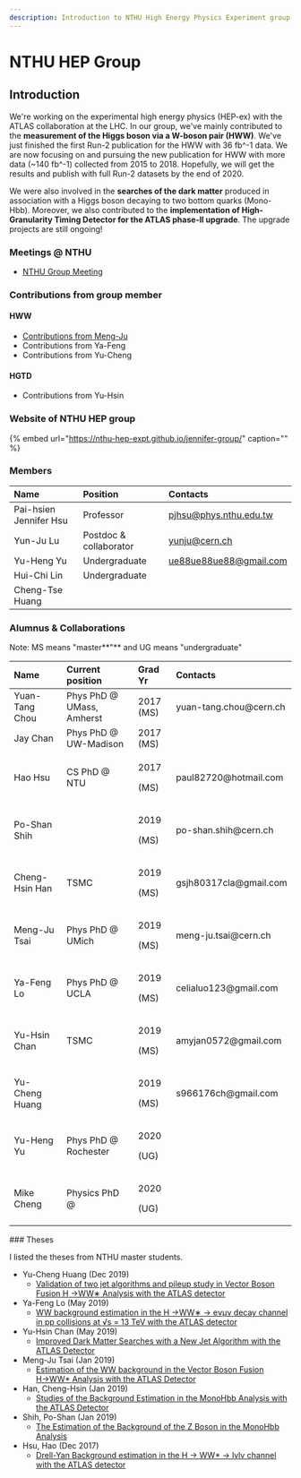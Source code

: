 ```yaml
---
description: Introduction to NTHU High Energy Physics Experiment group
---
```


# NTHU HEP Group

## Introduction

We're working on the experimental high energy physics \(HEP-ex\) with the ATLAS collaboration at the LHC. In our group, we've mainly contributed to the **measurement of the Higgs boson via a W-boson pair \(HWW\)**. We've just finished the first Run-2 publication for the HWW with 36 fb^-1 data. We are now focusing on and pursuing the new publication for HWW with more data \(~140 fb^-1\) collected from 2015 to 2018. Hopefully, we will get the results and publish with full Run-2 datasets by the end of 2020. 

We were also involved in the **searches of the dark matter** produced in association with a Higgs boson decaying to two bottom quarks \(Mono-Hbb\). Moreover, we also contributed to the **implementation of High-Granularity Timing Detector for the ATLAS phase-II upgrade**. The upgrade projects are still ongoing!  

### Meetings @ NTHU

* [NTHU Group Meeting](https://indico.cern.ch/category/9447/)

### Contributions from group member

#### HWW

* [Contributions from Meng-Ju](http://metsai.web.cern.ch/metsai/meetings/distributions/Meng-Ju-Contributions.html)
* Contributions from Ya-Feng
* Contributions from Yu-Cheng

#### HGTD

* Contributions from Yu-Hsin

### Website of NTHU HEP group

{% embed url="https://nthu-hep-expt.github.io/jennifer-group/" caption="" %}

### Members

| Name | Position | Contacts |
| :--- | :--- | :--- |
| Pai-hsien Jennifer Hsu | Professor | pjhsu@phys.nthu.edu.tw |
| Yun-Ju Lu | Postdoc & collaborator | yunju@cern.ch |
| Yu-Heng Yu | Undergraduate | ue88ue88ue88@gmail.com |
| Hui-Chi Lin | Undergraduate |  |
| Cheng-Tse Huang |  |  |

### Alumnus & Collaborations

Note: MS means "master**"** and UG means "undergraduate"

<table>
  <thead>
    <tr>
      <th style="text-align:left">Name</th>
      <th style="text-align:left">Current position</th>
      <th style="text-align:left">Grad Yr</th>
      <th style="text-align:left">Contacts</th>
    </tr>
  </thead>
  <tbody>
    <tr>
      <td style="text-align:left">Yuan-Tang Chou</td>
      <td style="text-align:left">Phys PhD @ UMass, Amherst</td>
      <td style="text-align:left">2017 (MS)</td>
      <td style="text-align:left">yuan-tang.chou@cern.ch</td>
    </tr>
    <tr>
      <td style="text-align:left">Jay Chan</td>
      <td style="text-align:left">Phys PhD @ UW-Madison</td>
      <td style="text-align:left">2017 (MS)</td>
      <td style="text-align:left"></td>
    </tr>
    <tr>
      <td style="text-align:left">Hao Hsu</td>
      <td style="text-align:left">CS PhD @ NTU</td>
      <td style="text-align:left">
        <p>2017</p>
        <p>(MS)</p>
      </td>
      <td style="text-align:left">paul82720@hotmail.com</td>
    </tr>
    <tr>
      <td style="text-align:left">Po-Shan Shih</td>
      <td style="text-align:left"></td>
      <td style="text-align:left">
        <p>2019</p>
        <p>(MS)</p>
      </td>
      <td style="text-align:left">po-shan.shih@cern.ch</td>
    </tr>
    <tr>
      <td style="text-align:left">Cheng-Hsin Han</td>
      <td style="text-align:left">TSMC</td>
      <td style="text-align:left">
        <p>2019</p>
        <p>(MS)</p>
      </td>
      <td style="text-align:left">gsjh80317cla@gmail.com</td>
    </tr>
    <tr>
      <td style="text-align:left">Meng-Ju Tsai</td>
      <td style="text-align:left">Phys PhD @ UMich</td>
      <td style="text-align:left">
        <p>2019</p>
        <p>(MS)</p>
      </td>
      <td style="text-align:left">meng-ju.tsai@cern.ch</td>
    </tr>
    <tr>
      <td style="text-align:left">Ya-Feng Lo</td>
      <td style="text-align:left">Phys PhD @ UCLA</td>
      <td style="text-align:left">
        <p>2019</p>
        <p>(MS)</p>
      </td>
      <td style="text-align:left">celialuo123@gmail.com</td>
    </tr>
    <tr>
      <td style="text-align:left">Yu-Hsin Chan</td>
      <td style="text-align:left">TSMC</td>
      <td style="text-align:left">
        <p>2019</p>
        <p>(MS)</p>
      </td>
      <td style="text-align:left">amyjan0572@gmail.com</td>
    </tr>
    <tr>
      <td style="text-align:left">Yu-Cheng Huang</td>
      <td style="text-align:left"></td>
      <td style="text-align:left">
        <p>2019</p>
        <p>(MS)</p>
      </td>
      <td style="text-align:left">s966176ch@gmail.com</td>
    </tr>
    <tr>
      <td style="text-align:left">Yu-Heng Yu</td>
      <td style="text-align:left">Phys PhD @ Rochester</td>
      <td style="text-align:left">
        <p>2020</p>
        <p>(UG)</p>
      </td>
      <td style="text-align:left"></td>
    </tr>
    <tr>
      <td style="text-align:left">Mike Cheng</td>
      <td style="text-align:left">Physics PhD @</td>
      <td style="text-align:left">
        <p>2020</p>
        <p>(UG)</p>
      </td>
      <td style="text-align:left"></td>
    </tr>
  </tbody>
</table>### Theses

I listed the theses from NTHU master students. 

* Yu-Cheng Huang \(Dec 2019\)
  * [Validation of two jet algorithms and pileup study in Vector Boson Fusion H →WW∗ Analysis with the ATLAS detector](https://ndltd.ncl.edu.tw/cgi-bin/gs32/gsweb.cgi/ccd=tmM6Hh/record?r1=1&h1=0)
* Ya-Feng Lo \(May 2019\)
  * [WW background estimation in the H →WW∗ → eνμν decay channel in pp collisions at √s = 13 TeV with the ATLAS detector](https://ndltd.ncl.edu.tw/cgi-bin/gs32/gsweb.cgi/ccd=tmM6Hh/record?r1=2&h1=0)
* Yu-Hsin Chan \(May 2019\)
  * [Improved Dark Matter Searches with a New Jet Algorithm with the ATLAS Detector](https://ndltd.ncl.edu.tw/cgi-bin/gs32/gsweb.cgi/ccd=tmM6Hh/record?r1=3&h1=0)
* Meng-Ju Tsai \(Jan 2019\)
  * [Estimation of the WW background in the Vector Boson Fusion H→WW\* Analysis with the ATLAS Detector](https://hdl.handle.net/11296/9eu89a)
* Han, Cheng-Hsin \(Jan 2019\)
  * [Studies of the Background Estimation in the MonoHbb Analysis with the ATLAS Detector](https://hdl.handle.net/11296/pu56kw)
* Shih, Po-Shan \(Jan 2019\)
  * [The Estimation of the Background of the Z Boson in the MonoHbb Analysis](https://hdl.handle.net/11296/tq78w9)
* Hsu, Hao \(Dec 2017\)
  * [Drell-Yan Background estimation in the H → WW\* → lvlv channel with the ATLAS detector](https://hdl.handle.net/11296/9u8t89)

